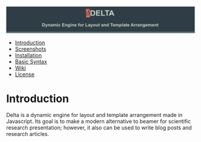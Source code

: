 ![Delta: a Dynamic Engine for Layout and Template Arrangement](doc/splash.png)

- [Introduction](#introduction)
- [Screenshots](#screenshots)
- [Installation](#installation)
- [Basic Syntax](#basic-syntax)
- [Wiki](https://github.com/vimwiki/vimwiki/wiki)
- [License](#license)

# Introduction

Delta is a dynamic engine for layout and template arrangement made in Javascript.
Its goal is to make a modern alternative to beamer for scientific research
presentation; however, it also can be used to write blog posts and research
articles. 
